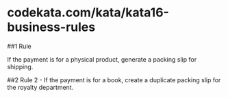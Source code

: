 # codekata.com/kata/kata16-business-rules

##1 Rule

If the payment is for a physical product, generate a packing slip for shipping.

##2 Rule
2 - If the payment is for a book, create a duplicate packing slip for the royalty department.